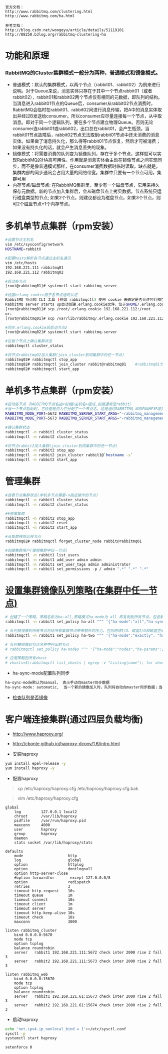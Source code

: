 ```
官方文档：
http://www.rabbitmq.com/clustering.html
http://www.rabbitmq.com/ha.html

参考文档：
http://blog.csdn.net/woogeyu/article/details/51119101
http://88250.b3log.org/rabbitmq-clustering-ha
```

# 功能和原理 
### RabbitMQ的Cluster集群模式一般分为两种，普通模式和镜像模式。
* 普通模式：默认的集群模式，以两个节点（rabbit01、rabbit02）为例来进行说明。对于Queue来说，消息实体只存在于其中一个节点rabbit01（或者rabbit02），rabbit01和rabbit02两个节点仅有相同的元数据，即队列的结构。当消息进入rabbit01节点的Queue后，consumer从rabbit02节点消费时，RabbitMQ会临时在rabbit01、rabbit02间进行消息传输，把A中的消息实体取出并经过B发送给consumer。所以consumer应尽量连接每一个节点，从中取消息。即对于同一个逻辑队列，要在多个节点建立物理Queue。否则无论consumer连rabbit01或rabbit02，出口总在rabbit01，会产生瓶颈。当rabbit01节点故障后，rabbit02节点无法取到rabbit01节点中还未消费的消息实体。如果做了消息持久化，那么得等rabbit01节点恢复，然后才可被消费；如果没有持久化的话，就会产生消息丢失的现象。
* 镜像模式：将需要消费的队列变为镜像队列，存在于多个节点，这样就可以实现RabbitMQ的HA高可用性。作用就是消息实体会主动在镜像节点之间实现同步，而不是像普通模式那样，在consumer消费数据时临时读取。缺点就是，集群内部的同步通讯会占用大量的网络带宽。集群中只要有一个节点可用，集群可用
* 内存节点/磁盘节点: 在RabbitMQ集群里，至少有一个磁盘节点，它用来持久保存元数据。新的节点加入集群后，会从磁盘节点上拷贝数据。节点系统只运行磁盘类型的节点; 如果2个节点，则建议都设为磁盘节点，如果3个节点，则可2个磁盘节点+1个内存节点。

# 多机单节点集群（rpm安装）
```bash
#设置节点主机名
vim /etc/sysconfig/network
HOSTNAME=rabbitX

#配置hosts解析各节点通过主机名通讯
vim /etc/hosts
192.168.221.111 rabbitmq01
192.168.221.112 rabbitmq02

#启动各节点
[root@rabbitmq01]# systemctl start rabbitmq-server

#设置erlang cookie用于各节点通讯认证
RabbitMQ 节点和 CLI 工具 (例如 rabbitmqctl) 使用 cookie 来确定是否允许它们相互通信。要使两个节点能够通信, 它们必须具有相同的共享机密, 称为 Erlang cookie。
RabbitMQ server starts up自动创建.erlang.cookie文件，位于$HOME/.erlang.cookie或/var/lib/rabbitmq/.erlang.cookie
[root@rabbitmq01]# scp /root/.erlang.cookie 192.168.221.112:/root
or:
[root@rabbitmq01]# scp /var/lib/rabbitmq/.erlang.cookie 192.168.221.112:/var/lib/rabbitmq/

#同步.erlang.cookie后启动节点2
[root@rabbitmq02]# systemctl start rabbitmq-server

#在每个节点上确认集群状态
rabbitmqctl cluster_status

#将节点rabbitmq02加入集群(join_cluster到同集群中的任一节点)
rabbitmq02# rabbitmqctl stop_app
rabbitmq02# rabbitmqctl join_cluster rabbit@rabbitmq01    #rabbitmq01为节点1的主机名,rabbit为前缀
rabbitmq02# rabbitmqctl start_app
```

# 单机多节点集群（rpm安装）
```bash
#启动各节点（RABBITMQ节点名由<前缀@主机名>组成,前缀通常是rabbit）
#当一个节点启动时，它检查是否为它分配了一个节点名。这是通过RABBITMQ_NODENAME环境变量完成的。如果没有显式地配置任何值，节点会解析它的主机名并将rabbit前缀给它以计算它的节点名。
RABBITMQ_NODE_PORT=5672 RABBITMQ_SERVER_START_ARGS="-rabbitmq_management listener [{port,15672}]" RABBITMQ_NODENAME=rabbit1 rabbitmq-server -detached
RABBITMQ_NODE_PORT=5673 RABBITMQ_SERVER_START_ARGS="-rabbitmq_management listener [{port,15673}]" RABBITMQ_NODENAME=rabbit2 rabbitmq-server -detached

#确认集群状态
rabbitmqctl -n rabbit1 cluster_status
rabbitmqctl -n rabbit2 cluster_status

#将节点rabbit2加入集群(join_cluster到同集群中的任一节点)
rabbitmqctl -n rabbit2 stop_app
rabbitmqctl -n rabbit2 join_cluster rabbit1@`hostname -s`
rabbitmqctl -n rabbit2 start_app
```

# 管理集群
```sh
#查看节点集群状态(单机多节点需要-n指定操作的节点)
rabbitmqctl -n rabbit1 cluster_status
rabbitmqctl -n rabbit2 cluster_status

##脱离集群
rabbitmqctl -n rabbit2 stop_app
rabbitmqctl -n rabbit2 reset
rabbitmqctl -n rabbit2 start_app

#从集群移除远程节点
rabbitmq02# rabbitmqctl forget_cluster_node rabbit@rabbitmq01

#创建集群用户(使用集群中任一节点)
rabbitmqctl -n rabbit1 list_users
rabbitmqctl -n rabbit1 add_user admin admin
rabbitmqctl -n rabbit1 set_user_tags admin administrator
rabbitmqctl -n rabbit1 set_permissions -p / admin ".*" ".*" ".*"
```

# [设置集群镜像队列策略(在集群中任一节点)](https://www.rabbitmq.com/ha.html#examples)
```sh
# 创建了一个策略，策略名称为ha-all,策略模式ha-mode为 all 即复制到所有节点，包含新增节点，策略正则表达式为 “^” 表示所有匹配所有队列名称。
rabbitmqctl -n rabbit1 set_policy ha-all "^" '{"ha-mode":"all","ha-sync-mode":"automatic"}'

# 队列被镜像到所有节点将给所有集群节点带来额外的压力，包括网络I/O、磁盘I/O和磁盘空间使用，建议镜像节点为集群节点数的的以半以上， (N/2 + 1) of cluster nodes
rabbitmqctl -n rabbit1 set_policy ha-two "^" '{"ha-mode":"exactly", "ha-params":2,"ha-sync-mode":"automatic"}'

# 队列被镜像到节点名称中列出的节点
# rabbitmqctl set_policy ha-nodes "^" '{"ha-mode":"nodes","ha-params":["rabbit@nodeA","rabbit@nodeB"]}'

# 应用策略到所有vhost
# vhosts=$(rabbitmqctl list_vhosts | egrep -v "Listing|name"); for vhost in $vhosts; do rabbitmqctl set_policy -p $vhost ha-all "^" '{"ha-mode":"all","ha-sync-mode":"automatic"}'; done
```
* ha-sync-mode配置队列同步
```sh
ha-sync-mode默认为manual， 表示手动向master同步数据
ha-sync-mode: automatic,  当一个新的镜像加入时，队列将自动向master同步数据；当一个队列正在被同步时，所有其他队列操作将被阻塞。如果队列很小，或者RabbitMQ节点之间有一个快速的网络，并且ha-sync-batch-size被优化了，这是一个不错的选择。
```
* [检查队列是否镜像](https://www.rabbitmq.com/ha.html#how-to-check-i-a-queue-is-mirrored)


# 客户端连接集群(通过四层负载均衡)
* http://www.haproxy.org/
* http://cbonte.github.io/haproxy-dconv/1.6/intro.html

* 安装haproxy
```bash
yum install epel-release -y
yum install haproxy -y
```

* 配置haproxy
>cp /etc/haproxy/haproxy.cfg /etc/haproxy/haproxy.cfg.bak

>vim /etc/haproxy/haproxy.cfg
```
global
    log         127.0.0.1 local2
    chroot      /var/lib/haproxy
    pidfile     /var/run/haproxy.pid
    maxconn     4000
    user        haproxy
    group       haproxy
    daemon
    stats socket /var/lib/haproxy/stats

defaults
    mode                    http
    log                     global
    option                  httplog
    option                  dontlognull
    option http-server-close
    #option forwardfor       except 127.0.0.0/8
    option                  redispatch
    retries                 3
    timeout http-request    10s
    timeout queue           1m
    timeout connect         10s
    timeout client          1m
    timeout server          1m
    timeout http-keep-alive 10s
    timeout check           10s
    maxconn                 3000

listen rabbitmq_cluster
    bind 0.0.0.0:5670
    mode tcp
    option tcplog
    balance roundrobin
    server   rabbit1 192.168.221.111:5672 check inter 2000 rise 2 fall 3
    server   rabbit2 192.168.221.111:5673 check inter 2000 rise 2 fall 3

listen rabbitmq_web
    bind 0.0.0.0:15670
    mode tcp
    option tcplog
    balance roundrobin
    server   rabbit1 192.168.221.61:15673 check inter 2000 rise 2 fall 3
    server   rabbit2 192.168.221.61:15674 check inter 2000 rise 2 fall 3
```

* 启动haproxy
```bash
echo 'net.ipv4.ip_nonlocal_bind = 1'>>/etc/sysctl.conf
sysctl -p
systemctl start haproxy

setenforce 0
```